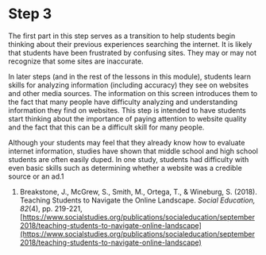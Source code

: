 # Step 3

The first part in this step serves as a transition to help students begin thinking about their previous experiences searching the internet. It is likely that students have been frustrated by confusing sites. They may or may not recognize that some sites are inaccurate. 

In later steps (and in the rest of the lessons in this module), students learn skills for analyzing information (including accuracy) they see on websites and other media sources. The information on this screen introduces them to the fact that many people have difficulty analyzing and understanding information they find on websites. This step is intended to have students start thinking about the importance of paying attention to website quality and the fact that this can be a difficult skill for many people.

Although your students may feel that they already know how to evaluate internet information, studies have shown that middle school and high school students are often easily duped. In one study, students had difficulty with even basic skills such as determining whether a website was a credible source or an ad.1

1. Breakstone, J., McGrew, S., Smith, M., Ortega, T., & Wineburg, S. (2018). Teaching Students to Navigate the Online Landscape. _Social Education, 82_(4), pp. 219-221, [https://www.socialstudies.org/publications/socialeducation/september2018/teaching-students-to-navigate-online-landscape](https://www.socialstudies.org/publications/socialeducation/september2018/teaching-students-to-navigate-online-landscape)